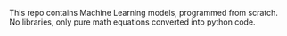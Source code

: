 This repo contains Machine Learning models, programmed from scratch. No libraries, only pure math equations converted into python code.
